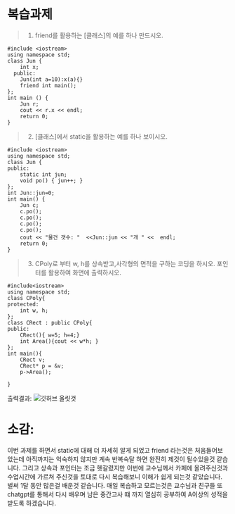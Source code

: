 #  복습과제
>1. friend를 활용하는 [클래스]의 예를 하나 만드시오.
```
#include <iostream> 
using namespace std;
class Jun {
  	int x;
  public:
    Jun(int a=10):x(a){}
    friend int main();
};
int main () {
    Jun r;
    cout << r.x << endl;
    return 0;
}
```

>2. [클래스]에서 static을 활용하는 예를 하나 보이시오.
```
#include <iostream>
using namespace std;
class Jun {
public:
    static int jun;
    void po() { jun++; }
};
int Jun::jun=0;
int main() {
    Jun c;
    c.po();
    c.po();
    c.po();
    c.po();
    cout << "물건 갯수: "  <<Jun::jun << "개 " <<  endl;
    return 0;
}
```
>3. CPoly로 부터 w, h를 상속받고,사각형의 면적을 구하는 코딩을 하시오. 포인터를 활용하여 화면에 출력하시오.
```
#include<iostream>
using namespace std;
class CPoly{
protected:
	int w, h;
};
class CRect : public CPoly{
public:
	CRect(){ w=5; h=4;}
	int Area(){cout << w*h;	}
};
int main(){
	CRect v;
	CRect* p = &v;
	p->Area();
	
}
```
출력결과:
![깃허브 올릿것](https://user-images.githubusercontent.com/50895748/227857144-4ffec7a5-97ec-4c8b-ab13-734028607377.png)

# 소감:
이번 과제를 하면서 static에 대해 더 자세히 알게 되었고 friend 라는것은 처음들어보았는데 아직까지는 익숙하지 않지만 계속 반복숙달 하면 완전히 제것이 될수있을것 같습니다. 그리고 상속과 포인터는 조금 헷갈렸지만 이번에 교수님께서 카페에 올려주신것과 수업시간에 가르쳐 주신것을 토대로 다시 복습해보니 이해가 쉽게 되는것 같았습니다. 벌써 1달 동안 많은걸 배운것 같습니다. 매일 복습하고 모르는것은 교수님과 친구들 또 chatgpt를 통해서 다시 배우며 남은 중간고사 떄 까지 열심히 공부하여 A이상의 성적을 받도록 하겠습니다.

